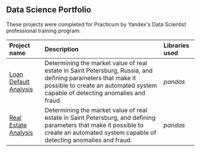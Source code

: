 ## Data Science Portfolio

These projects were completed for Practicum by Yandex's Data Scientist professional training program:

| Project name | Description | Libraries used | 
| :---------------------- | :---------------------- | :---------------------- |
| [Loan Default Analysis]() | Determining the market value of real estate in Saint Petersburg, Russia, and defining parameters that make it possible to create an automated system capable of detecting anomalies and fraud. | *pandas* |
| [Real Estate Analysis]() | Determining the market value of real estate in Saint Petersburg, and defining parameters that make it possible to create an automated system capable of detecting anomalies and fraud. | *pandas* |